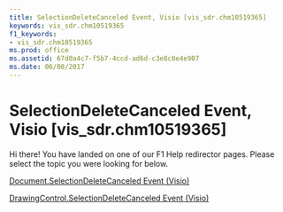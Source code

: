 ```yaml
---
title: SelectionDeleteCanceled Event, Visio [vis_sdr.chm10519365]
keywords: vis_sdr.chm10519365
f1_keywords:
- vis_sdr.chm10519365
ms.prod: office
ms.assetid: 67d0a4c7-f5b7-4ccd-ad6d-c3e8c0e4e907
ms.date: 06/08/2017
---
```



# SelectionDeleteCanceled Event, Visio [vis_sdr.chm10519365]

Hi there! You have landed on one of our F1 Help redirector pages. Please select the topic you were looking for below.

[Document.SelectionDeleteCanceled Event (Visio)](http://msdn.microsoft.com/library/43638a89-c047-33fb-ea05-13d217979102%28Office.15%29.aspx)

[DrawingControl.SelectionDeleteCanceled Event (Visio)](http://msdn.microsoft.com/library/b554fe23-a9c9-03e8-197f-528f3a63927b%28Office.15%29.aspx)


